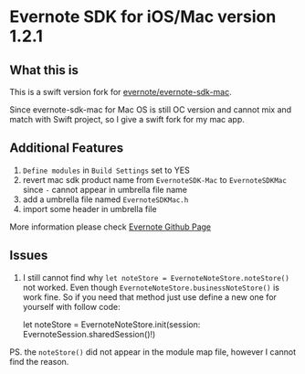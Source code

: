 Evernote SDK for iOS/Mac version 1.2.1
=========================================

What this is
------------
This is a swift version fork for [evernote/evernote-sdk-mac](https://github.com/evernote/evernote-sdk-mac).

Since evernote-sdk-mac for Mac OS is still OC version and cannot mix and match with Swift project, so I give a swift fork for my mac app.

Additional Features
---------------
1. `Define modules` in `Build Settings` set to YES
2. revert mac sdk product name from `EvernoteSDK-Mac` to `EvernoteSDKMac` since `-` cannot appear in umbrella file name
2. add a umbrella file named `EvernoteSDKMac.h`
4. import some header in umbrella file

More information please check [Evernote Github Page](https://github.com/evernote/evernote-sdk-mac/blob/master/README.md)

Issues
----------------
1. I still cannot find why `let noteStore = EvernoteNoteStore.noteStore()` not worked. Even though `EvernoteNoteStore.businessNoteStore()` is work fine. So if you need that method just use define a new one for yourself with follow code:

    let noteStore = EvernoteNoteStore.init(session: EvernoteSession.sharedSession()!)

PS. the `noteStore()` did not appear in the module map file, however I cannot find the reason.



























































































































































































































































